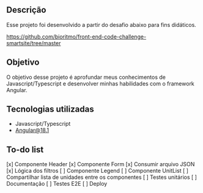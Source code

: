 ## Descrição

Esse projeto foi desenvolvido a partir do desafio abaixo para fins didáticos.

https://github.com/bioritmo/front-end-code-challenge-smartsite/tree/master

## Objetivo

O objetivo desse projeto é aprofundar meus conhecimentos de Javascript/Typescript e desenvolver minhas habilidades com o framework Angular.

## Tecnologias utilizadas

- Javascript/Typescript
- Angular@18.1

## To-do list

[x] Componente Header
[x] Componente Form
[x] Consumir arquivo JSON
[x] Lógica dos filtros
[ ] Componente Legend
[ ] Componente UnitList
[ ] Compartilhar lista de unidades entre os componentes
[ ] Testes unitários
[ ] Documentação
[ ] Testes E2E
[ ] Deploy

